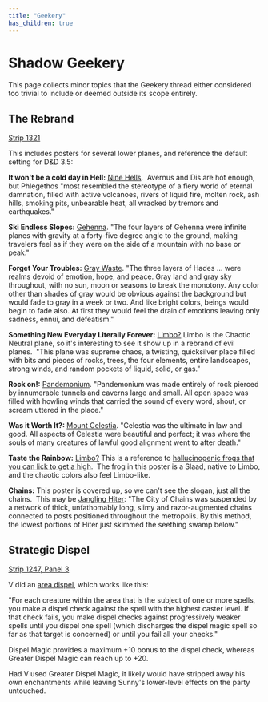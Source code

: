 ```yaml
---
title: "Geekery"
has_children: true
---
```

# Shadow Geekery

This page collects minor topics that the Geekery thread either considered too trivial to include or deemed outside its scope entirely.

## The Rebrand

[Strip 1321](https://www.giantitp.com/comics/oots1321.html)

This includes posters for several lower planes, and reference the default setting for D\&D 3.5:

**It won't be a cold day in Hell:** [Nine Hells](https://forgottenrealms.fandom.com/wiki/Baator).  Avernus and Dis are hot enough, but Phlegethos "most resembled the stereotype of a fiery world of eternal damnation, filled with active volcanoes, rivers of liquid fire, molten rock, ash hills, smoking pits, unbearable heat, all wracked by tremors and earthquakes."

**Ski Endless Slopes:** [Gehenna](https://forgottenrealms.fandom.com/wiki/Gehenna). "The four layers of Gehenna were infinite planes with gravity at a forty-five degree angle to the ground, making travelers feel as if they were on the side of a mountain with no base or peak."

**Forget Your Troubles:** [Gray Waste](https://forgottenrealms.fandom.com/wiki/Gray_Waste). "The three layers of Hades ... were realms devoid of emotion, hope, and peace. Gray land and gray sky throughout, with no sun, moon or seasons to break the monotony. Any color other than shades of gray would be obvious against the background but would fade to gray in a week or two. And like bright colors, beings would begin to fade also. At first they would feel the drain of emotions leaving only sadness, ennui, and defeatism."

**Something New Everyday Literally Forever:** [Limbo?](https://forgottenrealms.fandom.com/wiki/Limbo) Limbo is the Chaotic Neutral plane, so it's interesting to see it show up in a rebrand of evil planes.  "This plane was supreme chaos, a twisting, quicksilver place filled with bits and pieces of rocks, trees, the four elements, entire landscapes, strong winds, and random pockets of liquid, solid, or gas."

**Rock on!:** [Pandemonium](https://forgottenrealms.fandom.com/wiki/Pandemonium). "Pandemonium was made entirely of rock pierced by innumerable tunnels and caverns large and small. All open space was filled with howling winds that carried the sound of every word, shout, or scream uttered in the place."

**Was it Worth It?:** [Mount Celestia](https://forgottenrealms.fandom.com/wiki/Mount_Celestia). "Celestia was the ultimate in law and good. All aspects of Celestia were beautiful and perfect; it was where the souls of many creatures of lawful good alignment went to after death."

**Taste the Rainbow:** [Limbo?](https://forgottenrealms.fandom.com/wiki/Limbo) This is a reference to [hallucinogenic frogs that you can lick to get a high](https://en.wikipedia.org/wiki/Colorado_River_toad).  The frog in this poster is a Slaad, native to Limbo, and the chaotic colors also feel Limbo-like.

**Chains:** This poster is covered up, so we can't see the slogan, just all the chains.  This may be [Jangling Hiter](https://forgottenrealms.fandom.com/wiki/Jangling_Hiter): "The City of Chains was suspended by a network of thick, unfathomably long, slimy and razor-augmented chains connected to posts positioned throughout the metropolis. By this method, the lowest portions of Hiter just skimmed the seething swamp below."

## Strategic Dispel

[Strip 1247, Panel 3](https://www.giantitp.com/comics/oots1247.html)

V did an [area dispel](https://www.d20srd.org/srd/spells/dispelMagic.htm), which works like this:

"For each creature within the area that is the subject of one or more spells, you make a dispel check against the spell with the highest caster level. If that check fails, you make dispel checks against progressively weaker spells until you dispel one spell (which discharges the dispel magic spell so far as that target is concerned) or until you fail all your checks."

Dispel Magic provides a maximum +10 bonus to the dispel check, whereas Greater Dispel Magic can reach up to +20.&#x20;

Had V used Greater Dispel Magic, it likely would have stripped away his own enchantments while leaving Sunny's lower-level effects on the party untouched.
